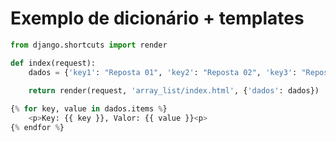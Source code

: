 Exemplo de dicionário + templates
===


```python
from django.shortcuts import render

def index(request):
    dados = {'key1': "Reposta 01", 'key2': "Reposta 02", 'key3': "Reposta 03", 'key4': "Reposta 04"}
    
    return render(request, 'array_list/index.html', {'dados': dados})
```

```python
{% for key, value in dados.items %}
    <p>Key: {{ key }}, Valor: {{ value }}<p>
{% endfor %}
```
